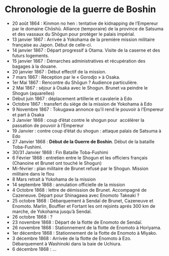 # Chronologie de la guerre de Boshin


- 20 août 1864 : Kinmon no hen : tentative de kidnapping de l’Empereur par le domaine Chōshū.
Alliance (temporaire) de la province de Satsuma et des vassaux du Shōgun pour protéger le palais impérial.
- 13 janvier 1867 : Arrivée à Yokohama de la première mission militaire française au Japon. Début de celle-ci.
- 14 janvier 1867 : Départ progressif à Otama. Visite de la caserne et des futurs logements.
- 15 janvier 1867 : Démarches administratives et récupération des bagages à la douane.
- 20 janvier 1867 : Début effectif de la mission.
- 7 mars 1867 : Réception par le « Gorodjo » à Osaka.
- 1er Mai 1867 : Rencontre du Shōgun ? Audience particulière.
- 2 Mai 1867 : séjour à Osaka avec le Shogun. Brunet va peindre le Shogun (aquarelles)
- Début juin 1867 : déplacement artillerie et cavalerie à Edo
- Octobre 1867 : transfert du siège de la mission de Yokohama à Edo
- 9 Novembre 1867 : Tokugawa annonce qu’il rend le pouvoir à l’Empereur et part à Osaka
- 3 Janvier 1868 : coup d’état contre le shogun pour  accélérer la passation de pouvoir à l’Empereur
- 19 Janvier : contre coup d’état du shogun : attaque palais de Satsuma à Edo
- 27 Janvier 1868 : **Début de la Guerre de Boshin**. Début de la bataille Toba-Fushimi.
- 30/31 Janvier 1868 : Fin Bataille Toba-Fushimi
- 6 Février 1868 : entretien entre le Shogun et les officiers français (Chanoine et Brunet ont touché le Shogun)
- Mi-février : plan militaire de Brunet refusé par le Shogun. Mission militaire dans le flou
- 8 Mars retrait à Yokohama de la mission
- 14 septembre 1868 : annulation officielle de la mission
- 4 Octobre 1868 : lettre de démission de Brunet. Accompagné de Cazeneuve. Départ pour Shinagawa avec Enomoto Takeaki ?
- 25 octobre 1868 : Débarquement à Sendaï de Brunet, Cazeneuve et Enomoto. Marlin, Bouffier et Fortant les ont rejoints aprés 300 km de marche, de Yokohama jusqu’à Sendaï.
- 26 octobre 1868 : ?
- 23 novembre 1868 : Départ de la flotte de Enomoto de Sendaï.
- 26 novembre 1868 : Stationnement de la flotte de Enomoto à Horiyama.
- 1er décembre 1868 : Stationnement de la flotte de Enomoto à Miyako.
- 3 décembre 1868 : Arrivée de la flotte de Enomoto à Ezo. Débarquement à Washinoki dans la baie de Uchiura.
- 6 décembre 1868 : …
